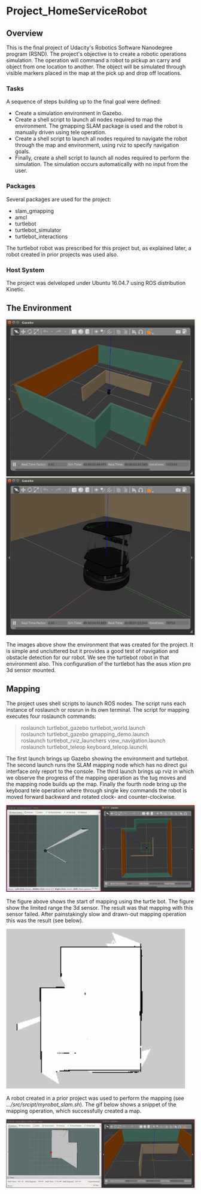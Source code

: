 # Project_HomeServiceRobot

## Overview

This is the final project of Udacity's Robotics Software Nanodegree program (RSND). The project's objective is to create a robotic operations simulation. The operation will command a robot to pickup an carry and object from one location to another. The object will be simulated through visible markers placed in the map at the pick up and drop off locations.

### Tasks

A sequence of steps building up to the final goal were defined:

- Create a simulation environment in Gazebo.
- Create a shell script to launch all nodes required to map the environment. The gmapping SLAM package is used and the robot is manually driven using tele operation.
- Create a shell script to launch all nodes required to navigate the robot through the map and environment, using rviz to specify navigation goals.
- Finally, create a shell script to launch all nodes required to perform the simulation. The simulation occurs automatically with no input from the user.

### Packages

Several packages are used for the project:

- slam_gmapping
- amcl
- turtlebot
- turtlebot_simulator
- turtlebot_interactions

The turtlebot robot was prescribed for this project but, as explained later, a robot created in prior projects was used also.

### Host System

The project was delveloped under Ubuntu 16.04.7 using ROS distribution Kinetic.

## The Environment

![world](</images/environment.png>) ![turtle](</images/turtlebot.png>)

The images above show the environment that was created for the project. It is simple and uncluttered but it provides a good test of navigation and obstacle detection for our robot. We see the turtlebot robot in that environment also. This configuration of the turtlebot has the asus xtion pro 3d sensor mounted.

## Mapping

The project uses shell scripts to launch ROS nodes. The script runs each instance of roslaunch or rosrun in its own terminal. The script for mapping executes four roslaunch commands:

  >roslaunch turtlebot_gazebo turtlebot_world.launch\
  >roslaunch turtlebot_gazebo gmapping_demo.launch\
  >roslaunch turtlebot_rviz_launchers view_navigation.launch\
  >roslaunch turtlebot_teleop keyboard_teleop.launch\

The first launch brings up Gazebo showing the environment and turtlebot. The second launch runs the SLAM mapping node which has no direct gui interface only report to the console. The third launch brings up rviz in which we observe the progress of the mapping operation as the tug moves and the mapping node builds up the map. Finally the fourth node bring up the keyboard tele operation where through single key commands the robot is moved forward backward and rotated clock- and counter-clockwise.

![turtleslam](</images/turtleslam.png>)
 
The figure above shows the start of mapping using the turtle bot. The figure show the limited range the 3d sensor. The result was that mapping with this sensor failed. After painstakingly slow and drawn-out mapping operation this was the result (see below).

![tmap](</images/turtlemap.png>)

A robot created in a prior project was used to perform the mapping (see *.../src/srcipt/myrobot_slam.sh*). The gif below shows a snippet of the mapping operation, which successfully created a map.

![myrmap](</images/myrobotmapping.gif>)


